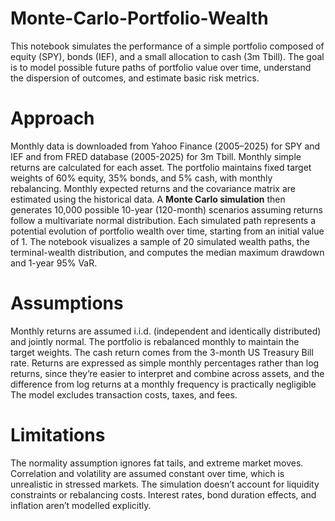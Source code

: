 # Monte-Carlo-Portfolio-Wealth
This notebook simulates the performance of a simple portfolio composed of equity (SPY), bonds (IEF), and a small allocation to cash (3m Tbill).
The goal is to model possible future paths of portfolio value over time, understand the dispersion of outcomes, and estimate basic risk metrics.

# Approach
Monthly data is downloaded from Yahoo Finance (2005–2025) for SPY and IEF and from FRED database (2005-2025) for 3m Tbill.
Monthly simple returns are calculated for each asset.
The portfolio maintains fixed target weights of 60% equity, 35% bonds, and 5% cash, with monthly rebalancing.
Monthly expected returns and the covariance matrix are estimated using the historical data.
A **Monte Carlo simulation** then generates 10,000 possible 10-year (120-month) scenarios assuming returns follow a multivariate normal distribution.
Each simulated path represents a potential evolution of portfolio wealth over time, starting from an initial value of 1.
The notebook visualizes a sample of 20 simulated wealth paths, the terminal-wealth distribution, and computes the median maximum drawdown and 1-year 95% VaR.

# Assumptions
Monthly returns are assumed i.i.d. (independent and identically distributed) and jointly normal.
The portfolio is rebalanced monthly to maintain the target weights.
The cash return comes from the 3-month US Treasury Bill rate.
Returns are expressed as simple monthly percentages rather than log returns, since they’re easier to interpret and combine across assets, and the difference from log returns at a monthly frequency is practically negligible
The model excludes transaction costs, taxes, and fees.

# Limitations
The normality assumption ignores fat tails, and extreme market moves.
Correlation and volatility are assumed constant over time, which is unrealistic in stressed markets.
The simulation doesn’t account for liquidity constraints or rebalancing costs.
Interest rates, bond duration effects, and inflation aren’t modelled explicitly.
